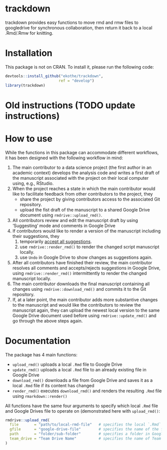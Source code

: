 
<!-- README.md is generated from README.Rmd. Please edit that file -->

# trackdown

trackdown provides easy functions to move rmd and rmw files to
googledrive for synchronous collaboration, then return it back to a
local .Rmd/.Rmw for knitting.

# Installation

This package is not on CRAN. To install it, please run the following
code:

``` r
devtools::install_github("ekothe/trackdown", 
                        ref = "develop")
library(trackdown)
```

# Old instructions (TODO update instructions)

# How to use

While the functions in this package can accommodate different workflows,
it has been designed with the following workflow in mind:

1.  The main contributor to a data science project (the first author in
    an academic context) develops the analysis code and writes a first
    draft of the manuscript associated with the project on their local
    computer using, e.g., RStudio.
2.  When the project reaches a state in which the main contributor would
    like to facilitate feedback from other contributors to the project,
    they
      - share the project by giving contributors access to the
        associated Git repository.
      - upload the fist draft of the manuscript to a shared Google Drive
        document using `rmdrive::upload_rmd()`.
3.  All contributors review and edit the manuscript draft by using
    ‘Suggesting’ mode and comments in Google Drive
4.  If contributors would like to render a version of the manuscript
    including their suggestions, they
    1.  temporarily [accept all
        suggestions](https://support.google.com/docs/answer/6033474?co=GENIE.Platform%3DDesktop&hl=en).
    2.  use `rmdrive::render_rmd()` to render the changed script
        manuscript locally.
    3.  use `Undo` in Google Drive to show changes as suggestions again.
5.  After all contributors have finished their review, the main
    contributor resolves all comments and accepts/rejects suggestions in
    Google Drive, using `rmdrive::render_rmd()` intermittently to render
    the changed manuscript locally.
6.  The main contributor downloads the final manuscript containing all
    changes using `rmdrive::download_rmd()` and commits it to the Git
    repository.
7.  If, at a later point, the main contributor adds more substantive
    changes to the manuscript and would like the contributors to review
    the manuscript again, they can upload the newest local version to
    the same Google Drive document used before using
    `rmdrive::update_rmd()` and go through the above steps again.

# Documentation

The package has 4 main functions:

  - `upload_rmd()` uploads a local `.Rmd` file to Google Drive
  - `update_rmd()` uploads a local `.Rmd` file to an already existing
    file in Google Drive
  - `download_rmd()` downloads a file from Google Drive and saves it as
    a local `.Rmd` file if its content has changed
  - `render_rmd()` executes `download_rmd()` and renders the resulting
    `.Rmd` file using `rmarkdown::render()`

All functions have the same four arguments to specify which local `.Rmd`
file and Google Drives file to operate on (demonstrated here with
`upload_rmd()`:

``` r
rmdrive::upload_rmd(
  file       = "path/to/local-rmd-file"   # specifies the local `.Rmd` file (without extension)
  gfile      = "google-drive-file"        # specifies the name of the file on Google Drive (optional; defaults to `basename(file)`)
  path       = "folder/sub-folder"        # specifies a folder in Google Drive (optional; if not specified, the home directory of My Drive or the Team Drive is used)
  team_drive = "Team Drive Name"          # specifies the name of Team Drive (optional; if not specified, My Drive is used)
)
```
